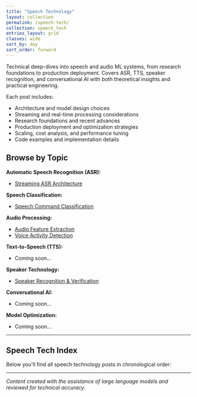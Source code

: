 ```yaml
---
title: "Speech Technology"
layout: collection
permalink: /speech-tech/
collection: speech_tech
entries_layout: grid
classes: wide
sort_by: day
sort_order: forward
---
```


Technical deep-dives into speech and audio ML systems, from research foundations to production deployment. Covers ASR, TTS, speaker recognition, and conversational AI with both theoretical insights and practical engineering.

Each post includes:
- Architecture and model design choices
- Streaming and real-time processing considerations
- Research foundations and recent advances
- Production deployment and optimization strategies
- Scaling, cost analysis, and performance tuning
- Code examples and implementation details

## Browse by Topic

**Automatic Speech Recognition (ASR):**
- [Streaming ASR Architecture](/speech-tech/0001-streaming-asr/)

**Speech Classification:**
- [Speech Command Classification](/speech-tech/0002-speech-classification/)

**Audio Processing:**
- [Audio Feature Extraction](/speech-tech/0003-audio-feature-extraction/)
- [Voice Activity Detection](/speech-tech/0004-voice-activity-detection/)

**Text-to-Speech (TTS):**
- Coming soon...

**Speaker Technology:**
- [Speaker Recognition & Verification](/speech-tech/0005-speaker-recognition/)

**Conversational AI:**
- Coming soon...

**Model Optimization:**
- Coming soon...

---

## Speech Tech Index

Below you'll find all speech technology posts in chronological order:

---

*Content created with the assistance of large language models and reviewed for technical accuracy.*


